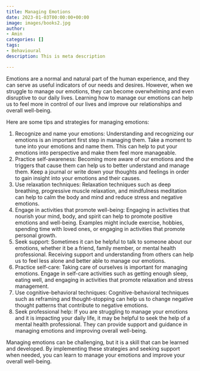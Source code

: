 ```yaml
---
title: Managing Emotions
date: 2023-01-03T00:00:00+00:00
image: images/books2.jpg
author:
- Amin
categories: []
tags:
- Behavioural
description: This is meta description

---
```

Emotions are a normal and natural part of the human experience, and they can serve as useful indicators of our needs and desires. However, when we struggle to manage our emotions, they can become overwhelming and even disruptive to our daily lives. Learning how to manage our emotions can help us to feel more in control of our lives and improve our relationships and overall well-being.

Here are some tips and strategies for managing emotions:

1. Recognize and name your emotions: Understanding and recognizing our emotions is an important first step in managing them. Take a moment to tune into your emotions and name them. This can help to put your emotions into perspective and make them feel more manageable.
2. Practice self-awareness: Becoming more aware of our emotions and the triggers that cause them can help us to better understand and manage them. Keep a journal or write down your thoughts and feelings in order to gain insight into your emotions and their causes.
3. Use relaxation techniques: Relaxation techniques such as deep breathing, progressive muscle relaxation, and mindfulness meditation can help to calm the body and mind and reduce stress and negative emotions.
4. Engage in activities that promote well-being: Engaging in activities that nourish your mind, body, and spirit can help to promote positive emotions and well-being. Examples might include exercise, hobbies, spending time with loved ones, or engaging in activities that promote personal growth.
5. Seek support: Sometimes it can be helpful to talk to someone about our emotions, whether it be a friend, family member, or mental health professional. Receiving support and understanding from others can help us to feel less alone and better able to manage our emotions.
6. Practice self-care: Taking care of ourselves is important for managing emotions. Engage in self-care activities such as getting enough sleep, eating well, and engaging in activities that promote relaxation and stress management.
7. Use cognitive-behavioral techniques: Cognitive-behavioral techniques such as reframing and thought-stopping can help us to change negative thought patterns that contribute to negative emotions.
8. Seek professional help: If you are struggling to manage your emotions and it is impacting your daily life, it may be helpful to seek the help of a mental health professional. They can provide support and guidance in managing emotions and improving overall well-being.

Managing emotions can be challenging, but it is a skill that can be learned and developed. By implementing these strategies and seeking support when needed, you can learn to manage your emotions and improve your overall well-being.